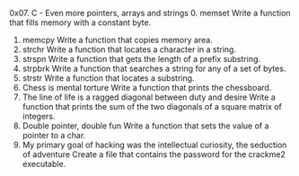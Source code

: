 0x07. C - Even more pointers, arrays and strings
0. memset
Write a function that fills memory with a constant byte.
1. memcpy
Write a function that copies memory area.
2. strchr
Write a function that locates a character in a string.
3. strspn
Write a function that gets the length of a prefix substring.
4. strpbrk
Write a function that searches a string for any of a set of bytes.
5. strstr
Write a function that locates a substring.
6. Chess is mental torture
Write a function that prints the chessboard.
7. The line of life is a ragged diagonal between duty and desire
Write a function that prints the sum of the two diagonals of a square matrix of integers.   
8. Double pointer, double fun
Write a function that sets the value of a pointer to a char.
9. My primary goal of hacking was the intellectual curiosity, the seduction of adventure
Create a file that contains the password for the crackme2 executable.
